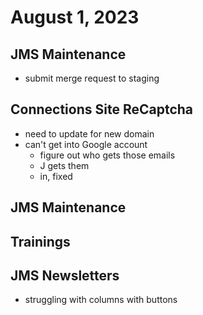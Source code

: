 # August 1, 2023

## JMS Maintenance
- submit merge request to staging

## Connections Site ReCaptcha
- need to update for new domain
- can't get into Google account
    - figure out who gets those emails
    - J gets them
    - in, fixed

## JMS Maintenance

## Trainings

## JMS Newsletters
- struggling with columns with buttons
